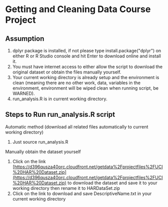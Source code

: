 Getting and Cleaning Data Course Project
========================================
Assumption
----------
1. dplyr package is installed, if not please type install.package("dplyr") on either R or R Studio console and hit Enter to download online and install it.
2. You must have internet access to either allow the script to download the original dataset or obtain the files manually yourself.
3. Your current working directory is already setup and the environment is clean (meaning there are no other work, data, variables in the environment, environment will be wiped clean when running script, be WARNED).
4. run_analysis.R is in current working directory.

Steps to Run run_analysis.R script
----------------------------------
Automatic method (download all related files automatically to current working directory)
1. Just source run_analysis.R 

Manually obtain the dataset yourself
1. Click on the link [https://d396qusza40orc.cloudfront.net/getdata%2Fprojectfiles%2FUCI%20HAR%20Dataset.zip](https://d396qusza40orc.cloudfront.net/getdata%2Fprojectfiles%2FUCI%20HAR%20Dataset.zip) to download the dataset and save it to your working directory then rename it to HARDataSet.zip
2. Click on the link []() to download and save DescriptiveName.txt in your current working directory